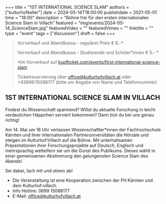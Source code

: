 +++
title = "1ST INTERNATIONAL SCIENCE SLAM"
authors = ["kulturhofkeller"]
date = 2024-05-14T18:00:00
publishdate = 2021-05-01
time = "18:00"
description = "Bühne frei für den ersten internationalen Science Slam in Villach"
featured = "img/events/2024-05-14_ScienceSlam.jpg"
featuredVideo = ""
featuredVimeo = ""
linktitle = ""
type = "event"
tags = ["discussion"]
draft = false
+++

> Vorverkauf und Abendkassa - regulärer Preis € 8.-\*
>
> Vorverkauf und Abendkassa - Studierende und Schüler\*innen € 5.- \*
>
> \*Im Vorverkauf auf [kupfticket.com/events/first-international-science-slam](https://kupfticket.com/events/first-international-science-slam)

> Ticketreservierung über office@kulturhofvillach.at oder +43699/15088177 (bitte um Angabe von Name und Telefonnummer) 


## 1ST INTERNATIONAL SCIENCE SLAM IN VILLACH

Findest du Wissenschaft spannend? Willst du aktuelle Forschung in leicht verdaulichen Häppchen serviert bekommen? Dann bist du bei uns genau richtig!

Am 14. Mai um 18 Uhr verlassen Wissenschaftler*innen der Fachhochschule Kärnten und ihrer internationalen Partneruniversitäten die Hörsäle und steigen im Kulturhof:Villach auf die Bühne. Mit unterhaltsamen Präsentationen ihrer Forschungsprojekte auf Deutsch, Englisch und mehrsprachig wetteifern sie um die Gunst des Publikums. Dieses wählt in einer gemeinsamen Abstimmung den gelungensten Science Slam des Abends!

Sei dabei, lach mit und stimm ab!

- Die Veranstaltung ist eine Kooperation zwischen der FH Kärnten und dem Kulturhof:villach.
- Info Hotline: 0699 15088177 
- E-Mail: office@kulturhofvillach.at
